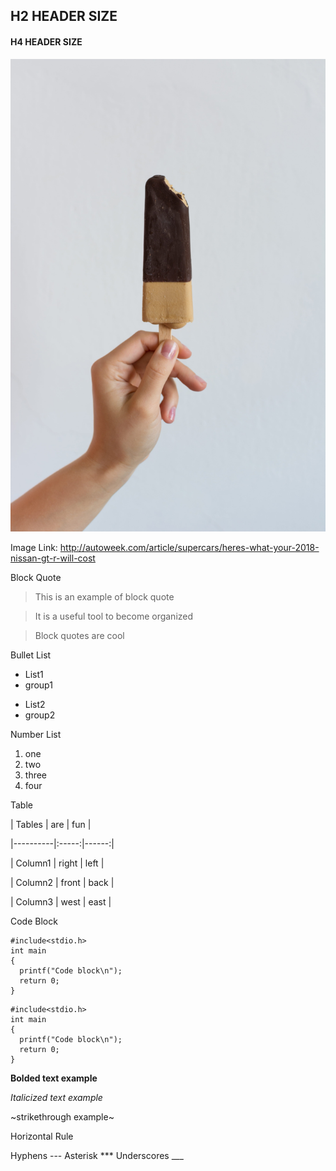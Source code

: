 
## H2 HEADER SIZE

#### H4 HEADER SIZE


![](/pic11.jpeg)


Image Link:
http://autoweek.com/article/supercars/heres-what-your-2018-nissan-gt-r-will-cost


Block Quote
> This is an example of block quote

> It is a useful tool to become organized

> Block quotes are cool


Bullet List
* List1
* group1
- List2
- group2

Number List
1. one
2. two
3. three
4. four


Table 

| Tables   | are     | fun   |

|----------|:-----:|------:|

| Column1  | right  | left  |

| Column2  | front | back  |

| Column3  | west  | east  |

Code Block
~~~~
#include<stdio.h>
int main
{
  printf("Code block\n");
  return 0;
}
~~~~

```
#include<stdio.h>
int main
{
  printf("Code block\n");
  return 0;
}
```


**Bolded text example**

*Italicized text example*

~strikethrough example~

Horizontal Rule

Hyphens   ---
Asterisk  ***
Underscores ___
